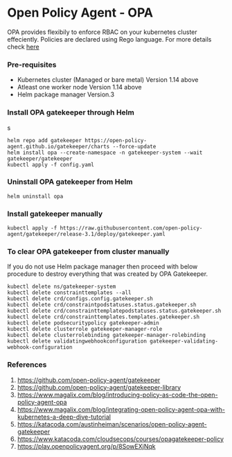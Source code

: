 # Open Policy Agent - OPA
OPA provides flexibily to enforce RBAC on your kubernetes cluster effeciently. Policies are declared using Rego language. For more details check <a href="https://www.openpolicyagent.org/"> here</a>

### Pre-requisites
* Kubernetes cluster (Managed or bare metal) Version 1.14 above
* Atleast one worker node Version 1.14 above
* Helm package manager Version.3

### Install OPA gatekeeper through Helm
s
```
helm repo add gatekeeper https://open-policy-agent.github.io/gatekeeper/charts --force-update
helm install opa --create-namespace -n gatekeeper-system --wait gatekeeper/gatekeeper
kubectl apply -f config.yaml
```

### Uninstall OPA gatekeeper from Helm
```
helm uninstall opa
```

### Install gatekeeper manually
```
kubectl apply -f https://raw.githubusercontent.com/open-policy-agent/gatekeeper/release-3.1/deploy/gatekeeper.yaml

```
### To clear OPA gatekeeper from cluster manually
<p>If you do not use Helm package manager then proceed with below procedure to destroy everything that was created by OPA Gatekeeper.</p>

```
kubectl delete ns/gatekeeper-system
kubectl delete constrainttemplates --all
kubectl delete crd/configs.config.gatekeeper.sh
kubectl delete crd/constraintpodstatuses.status.gatekeeper.sh
kubectl delete crd/constrainttemplatepodstatuses.status.gatekeeper.sh
kubectl delete crd/constrainttemplates.templates.gatekeeper.sh
kubectl delete podsecuritypolicy gatekeeper-admin
kubectl delete clusterrole gatekeeper-manager-role
kubectl delete clusterrolebinding gatekeeper-manager-rolebinding
kubectl delete validatingwebhookconfiguration gatekeeper-validating-webhook-configuration
```

### References
1. https://github.com/open-policy-agent/gatekeeper
2. https://github.com/open-policy-agent/gatekeeper-library
3. https://www.magalix.com/blog/introducing-policy-as-code-the-open-policy-agent-opa
4. https://www.magalix.com/blog/integrating-open-policy-agent-opa-with-kubernetes-a-deep-dive-tutorial
5. https://katacoda.com/austinheiman/scenarios/open-policy-agent-gatekeeper
6. https://www.katacoda.com/cloudsecops/courses/opagatekeeper-policy
7. https://play.openpolicyagent.org/p/8SowEXjNqk


